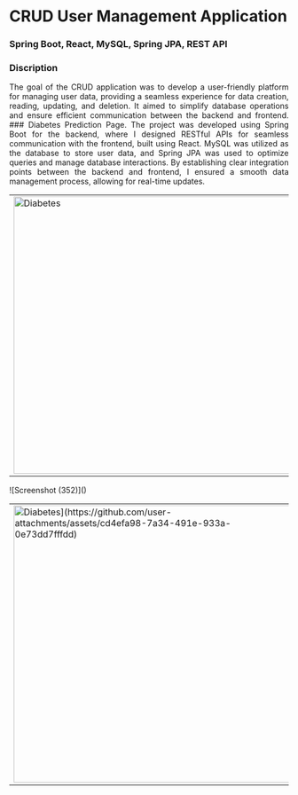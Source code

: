 # CRUD User Management Application

### Spring Boot, React, MySQL, Spring JPA, REST API

### Discription
<p align="justify">
The goal of the CRUD application was to develop a user-friendly platform for managing user data, providing a seamless experience for data creation, reading, updating, and deletion. It aimed to simplify database operations and ensure efficient communication between the backend and frontend.
### Diabetes Prediction Page. The project was developed using Spring Boot for the backend, where I designed RESTful APIs for seamless communication with the frontend, built using React. MySQL was utilized as the database to store user data, and Spring JPA was used to optimize queries and manage database interactions. By establishing clear integration points between the backend and frontend, I ensured a smooth data management process, allowing for real-time updates.
  
<table>
  <tr>
    <td>
    <img src= "https://github.com/user-attachments/assets/3880d667-5cdc-4a73-9234-2447080de750" alt="Diabetes" width="500 height="350/>

  </td>
  </tr>
</table>
![Screenshot (352)]()

<table>
  <tr>
    <td>
    <img src= "[https://github.com/user-attachments/assets/3880d667-5cdc-4a73-9234-2447080de750" alt="Diabetes](https://github.com/user-attachments/assets/cd4efa98-7a34-491e-933a-0e73dd7fffdd)" width="500 height="350/>

  </td>
  </tr>
</table>
